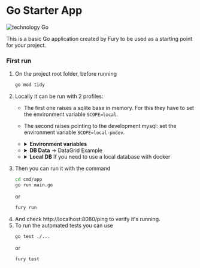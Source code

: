# Go Starter App

![technology Go](https://img.shields.io/badge/technology-go-blue.svg)

This is a basic Go application created by Fury to be used as a starting point for your project.

### First run


1. On the project root folder, before running
    ```sh
    go mod tidy
    ```
2. Locally it can be run with 2 profiles:
    * The first one raises a sqlite base in memory. For this they have to set the environment variable `SCOPE=local`.
    * The second raises pointing to the development mysql: set the environment variable `SCOPE=local-pmdev`.
    * <details><summary><b>Environment variables</b></summary>

        ```sh
        SCOPE=local-pmdev;
        DB_MYSQL_DESAENV04_PMDEV_PMDEV_WPROD_USERNAME=🔥YOUR_DB_USER🔥;
        DB_MYSQL_DESAENV04_PMDEV_PMDEV_WPROD=🔥YOUR_DB_PASSWORD🔥;
        DB_MYSQL_DESAENV04_PMDEV_PMDEV_ENDPOINT=proxysql.master.meliseginf.com:6612
        ```
        </details>
    * <details><summary><b>DB Data</b> -> DataGrid Example</summary>

        ```yaml
        New -> Data Source -> MySQL
            Name: pmdev
            Host: proxysql.master.meliseginf.com
            Port: 6612
            User: 🔥YOUR_DB_USER🔥
            Password: 🔥YOUR_DB_PASSWORD🔥
            Database: pmdev
        Apply -> Test Connection -> Ok
        ```
        </details>
    * <details><summary><b>Local DB</b> If you need to use a local database with docker</summary>

        1. Install **Docker**
        2. Run instance of [MySQL]
            * Start instance
                ```sh
                docker run --name pmlocal -e MYSQL_ROOT_PASSWORD=🔥YOUR_DB_PASSWORD🔥 -e MYSQL_DATABASE=pmlocal -e MYSQL_USER=🔥YOUR_DB_USER🔥 -e MYSQL_PASSWORD=🔥YOUR_DB_PASSWORD🔥 -p 6612:3306 -d mysql:8.0.17
                ```
            * Validate if the container is running
                ```sh
                docker ps -a
                ```
            * <details><summary><b>Little Docker Handbook</b> 👈</summary>

                * Instantiate an **image** in a new **container**
                    ```sh
                    docker run --name pmlocal ...
                    ```
                * Stop **container**
                    ```sh
                    docker stop pmlocal
                    ```
                * Check the status of the **container**
                    ```sh
                    docker ps -a
                    ```
                * Resume **container**
                    ```sh
                    docker start pmlocal
                    ```
                * Delete **container** `Must be stopped first`
                    ```sh
                    docker rm pmlocal
                    ```
                * See **container** log
                    ```sh
                    docker logs pmlocal
                    ```
                </details>

        3. Changes inside the **container**
            * Get in
                ```sh
                docker exec -it pmlocal bash
                
                ```
            * Changes
                * Remove from **dump** an instruction to which we don't have [access]
                    ```sh
                    apt-get update
                    ```
                    ```sh
                    apt-get install vim -y
                    ```
                    ```sh
                    vim -b /usr/bin/mysqldump
                    ```
                        ```sh
                        :%s/SET SQL_QUOTE_SHOW_CREATE/#ET SQL_QUOTE_SHOW_CREATE/g
                        ```
                        ```sh
                        :x!
                        ```
                * [Copy] pmdev **connected to VPN**
                    * Download **dump** to *container**
                        ```sh
                        /usr/bin/mysqldump -u 🔥YOUR_DB_USER🔥 -p --host=proxysql.master.meliseginf.com --port=6612 --lock-tables=FALSE --set-gtid-purged=OFF pmdev > /usr/local/bin/dump_pmdev.sql
                        ```
                    * `Enter 🔥YOUR_DB_PASSWORD🔥, the process may take several minutes`
                    * Load **dump_pmdev** into pmlocal
                        ```sh
                        /usr/bin/mysql -u 🔥YOUR_DB_USER🔥 -p pmlocal < /usr/local/bin/dump_pmdev.sql
                        ```
                    * `Enter 🔥YOUR_DB_PASSWORD🔥`
            * Get out
                ```sh
                exit
                
                ```
            * **Optional** -> Copy dump_pmdev.sql to local machine
                ```sh
                docker cp pmlocal:/usr/local/bin/dump_pmdev.sql ./dump_pmdev.sql
                ```
        4. Install client for MySQL
        5. Add to the **Hosts** file the [local domain]:
            ```yaml
            127.0.0.1	proxysql.local.meliseginf.com
            ```
        6. **DB Data** -> DataGrid Example
            ```yaml
            New -> Data Source -> MySQL
                Name: pmlocal
                Host: proxysql.local.meliseginf.com
                Port: 6612
                User: 🔥YOUR_DB_USER🔥
                Password: 🔥YOUR_DB_PASSWORD🔥
                Database: pmlocal
            Apply -> Test Connection -> Ok
            ```
        7. Validate **installation**
            ```yaml
            New -> Query Console
            SELECT VERSION();     >> 8.0.17
            SELECT DATABASE();    >> pmlocal
            ```
        8. Modify environment variables
            ```sh
            SCOPE=local-pmlocal;
            DB_MYSQL_DESAENV04_PMDEV_PMDEV_WPROD_USERNAME=🔥YOUR_DB_USER🔥;
            DB_MYSQL_DESAENV04_PMDEV_PMDEV_WPROD=🔥YOUR_DB_PASSWORD🔥;
            DB_MYSQL_DESAENV04_PMDEV_PMDEV_ENDPOINT=proxysql.local.meliseginf.com:6612
            ```
        </details>

[MySQL]: https://hub.docker.com/_/mysql
[access]: https://www.markotomic.com/mysqldump-mysql-5-6-problem-solved/
[Copy]: https://www.linuxtotal.com.mx/index.php?cont=info_admon_021
[local domain]: https://help.nexcess.net/how-to-find-the-hosts-file-on-my-mac

3. Then you can run it with the command
    ```sh
    cd cmd/app
    go run main.go
    ```
    or
    ```sh
    fury run
    ```
4. And check http://localhost:8080/ping to verify it's running.
5. To run the automated tests you can use
    ```sh
    go test ./...
    ```
    or
    ```sh
    fury test
    ```
